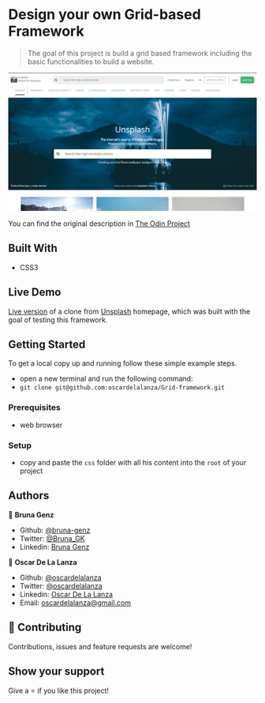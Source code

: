 # Design your own Grid-based Framework

> The goal of this project is build a grid based framework including the basic functionalities to build a website.

![screenshot](./screenshot.PNG)

You can find the original description in [The Odin Project](https://www.theodinproject.com/courses/html5-and-css3/lessons/design-your-own-grid-based-framework)

## Built With

- CSS3

## Live Demo
[Live version](https://rawcdn.githack.com/bruna-genz/unsplash-clone/81f9bb9b837b4dd78dc701ec332c15a17b626d6f/index.html) of a clone from [Unsplash](https://unsplash.com/) homepage, which was built with the goal of testing this framework.

## Getting Started

To get a local copy up and running follow these simple example steps.
- open a new terminal and run the following command:
- `git clone git@github.com:oscardelalanza/Grid-framework.git`

### Prerequisites
- web browser

### Setup
- copy and paste the `css` folder with all his content into the `root` of your project

## Authors

👤 **Bruna Genz**

- Github: [@bruna-genz](https://github.com/bruna-genz)
- Twitter: [@Bruna_GK](https://twitter.com/Bruna_GK)
- Linkedin: [Bruna Genz](https://www.linkedin.com/in/brunagenz/)

👤 **Oscar De La Lanza**

- Github: [@oscardelalanza](https://github.com/oscardelalanza)
- Twitter: [@oscardelalanza](https://twitter.com/oscardelalanza)
- Linkedin: [Oscar De La Lanza](https://linkedin.com/in/oscardelalanza)
- Email: oscardelalanza@gmail.com

## 🤝 Contributing

Contributions, issues and feature requests are welcome!

## Show your support

Give a ⭐️ if you like this project!
